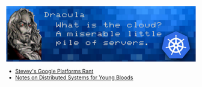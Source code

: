  <a href="#" onClick="MIDIjs.play('into-the-dungeon.mid');">
  <img src="dracula.png" />
 </a>

- [Stevey's Google Platforms Rant](https://gist.github.com/chitchcock/1281611)
- [Notes on Distributed Systems for Young Bloods](https://www.somethingsimilar.com/2013/01/14/notes-on-distributed-systems-for-young-bloods/)

<script type="text/javascript" src="//www.midijs.net/lib/midi.js"></script>
